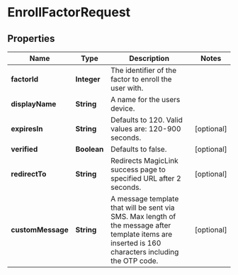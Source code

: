 

# EnrollFactorRequest


## Properties

| Name | Type | Description | Notes |
|------------ | ------------- | ------------- | -------------|
|**factorId** | **Integer** | The identifier of the factor to enroll the user with. |  |
|**displayName** | **String** | A name for the users device. |  |
|**expiresIn** | **String** | Defaults to 120. Valid values are: 120-900 seconds. |  [optional] |
|**verified** | **Boolean** | Defaults to false. |  [optional] |
|**redirectTo** | **String** | Redirects MagicLink success page to specified URL after 2 seconds. |  [optional] |
|**customMessage** | **String** | A message template that will be sent via SMS. Max length of the message after template items are inserted is 160 characters including the OTP code. |  [optional] |



